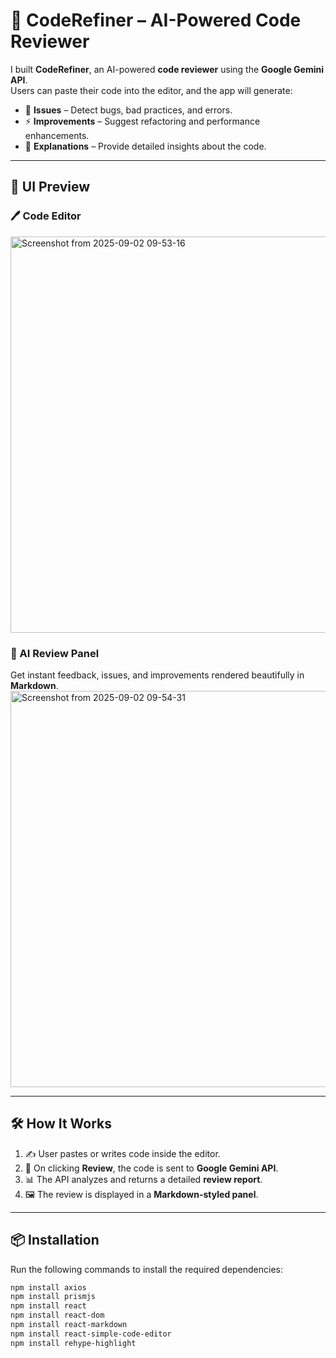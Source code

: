 # 🚀 CodeRefiner – AI-Powered Code Reviewer  

I built **CodeRefiner**, an AI-powered **code reviewer** using the **Google Gemini API**.  
Users can paste their code into the editor, and the app will generate:  
- 🐞 **Issues** – Detect bugs, bad practices, and errors.  
- ⚡ **Improvements** – Suggest refactoring and performance enhancements.  
- 📘 **Explanations** – Provide detailed insights about the code.  

---

## 🎨 UI Preview  

### 🖊️ Code Editor  
 <img width="1294" height="634" alt="Screenshot from 2025-09-02 09-53-16" src="https://github.com/user-attachments/assets/9da9735b-cdaf-4fb4-b11e-68c5f3829976" />


### 📄 AI Review Panel  
Get instant feedback, issues, and improvements rendered beautifully in **Markdown**.  
<img width="1294" height="634" alt="Screenshot from 2025-09-02 09-54-31" src="https://github.com/user-attachments/assets/f84251b3-3c34-48b3-a43a-11972b3c8cc7" />

---

## 🛠️ How It Works  

1. ✍️ User pastes or writes code inside the editor.  
2. 🤖 On clicking **Review**, the code is sent to **Google Gemini API**.  
3. 📊 The API analyzes and returns a detailed **review report**.  
4. 🖼️ The review is displayed in a **Markdown-styled panel**.  

---

## 📦 Installation  

Run the following commands to install the required dependencies:  

```bash
npm install axios
npm install prismjs
npm install react
npm install react-dom
npm install react-markdown
npm install react-simple-code-editor
npm install rehype-highlight
